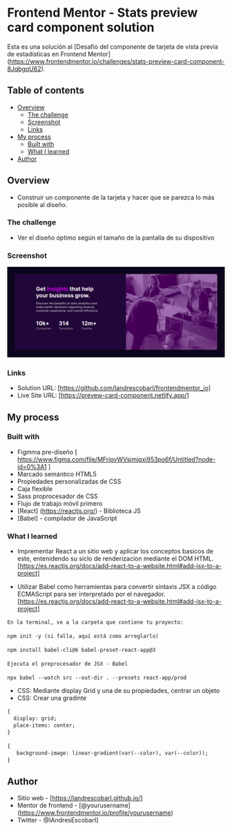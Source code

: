 # Frontend Mentor - Stats preview card component solution

Esta es una solución al [Desafío del componente de tarjeta de vista previa de estadísticas en Frontend Mentor] (https://www.frontendmentor.io/challenges/stats-preview-card-component-8JqbgoU62). 

## Table of contents

- [Overview](#overview)
  - [The challenge](#the-challenge)
  - [Screenshot](#screenshot)
  - [Links](#links)
- [My process](#my-process)
  - [Built with](#built-with)
  - [What I learned](#what-i-learned)
- [Author](#author)


## Overview

  - Construir un componente de la tarjeta y hacer que se parezca lo más posible al diseño.

### The challenge

- Ver el diseño óptimo según el tamaño de la pantalla de su dispositivo

### Screenshot

![screenshot-projec](./screenshot.png)

### Links

- Solution URL:  [https://github.com/landrescobarl/frontendmentor_io]
- Live Site URL: [https://prevew-card-component.netlify.app/]

## My process

### Built with

- Figmma pre-diseño [ https://www.figma.com/file/MFripvWVsjmiqxi953po6f/Untitled?node-id=0%3A1 ]
- Marcado semántico HTML5
- Propiedades personalizadas de CSS
- Caja flexible
- Sass proprocesador de CSS
- Flujo de trabajo móvil primero
- [React] (https://reactjs.org/) - Biblioteca JS
- [Babel] - compilador de JavaScript


### What I learned

- Imprementar React a un sitio web y aplicar los conceptos basicos de este, entenidendo su siclo de renderizacion mediante el DOM HTML.
[https://es.reactjs.org/docs/add-react-to-a-website.html#add-jsx-to-a-project]


- Utilizar Babel como herramientas para convertir sintaxis JSX a código ECMAScript para ser interpretado por el navegador.
[https://es.reactjs.org/docs/add-react-to-a-website.html#add-jsx-to-a-project]

```
En la terminal, ve a la carpeta que contiene tu proyecto:

npm init -y (si falla, aquí está como arreglarlo)

npm install babel-cli@6 babel-preset-react-app@3

Ejecuta el preprocesador de JSX - Babel

npx babel --watch src --out-dir . --presets react-app/prod

```

- CSS: Mediante display Grid y una de su propiedades, centrar un objeto
- CSS: Crear una gradinte 

```
{
  display: grid;
  place-items: center;
}

{
   background-image: linear-gradient(var(--color), var(--color));
}

```

## Author

- Sitio web - [https://landrescobarl.github.io/] 
- Mentor de frontend - [@yourusername] (https://www.frontendmentor.io/profile/yourusername)
- Twitter - @IAndresEscobarI] 
